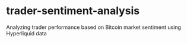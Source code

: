 # trader-sentiment-analysis
Analyzing trader performance based on Bitcoin market sentiment using Hyperliquid data
